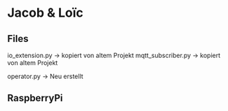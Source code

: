 # Jacob & Loïc

## Files

io_extension.py -> kopiert von altem Projekt
mqtt_subscriber.py -> kopiert von altem Projekt

operator.py -> Neu erstellt

## RaspberryPi
